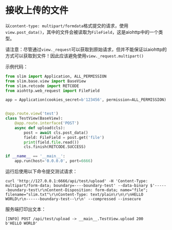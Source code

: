 # 接收上传的文件

以`content-type: multipart/formdata`格式提交的请求，使用 `view.post_data()`，其中的文件会被读取为`FileField`，这是aiohttp中的一个类型。

请注意：尽管通过`view._request`可以获取到原始请求，但并不能保证以aiohttp的方式可以获取到文件！因此应该避免使用`view._request.multipart()`

示例代码：

```python
from slim import Application, ALL_PERMISSION
from slim.base.view import BaseView
from slim.retcode import RETCODE
from aiohttp.web_request import FileField

app = Application(cookies_secret=b'123456', permission=ALL_PERMISSION)


@app.route.view('test')
class TestView(BaseView):
    @app.route.interface('POST')
    async def upload(cls):
        post = await cls.post_data()
        field: FileField = post.get('file')
        print(field.file.read())
        cls.finish(RETCODE.SUCCESS)

if __name__ == '__main__':
    app.run(host='0.0.0.0', port=6666)
```

运行后使用以下命令提交测试请求：

```shell script
curl 'http://127.0.0.1:6666/api/test/upload' -H 'Content-Type: multipart/form-data; boundary=----boundary-test' --data-binary $'------boundary-test\r\nContent-Disposition: form-data; name="file"; filename="slim.txt"\r\nContent-Type: text/plain\r\n\r\nHELLO WORLD\r\n------boundary-test--\r\n' --compressed --insecure
```

服务端打印出文本：
```shell script
[INFO] POST /api/test/upload -> __main__.TestView.upload 200
b'HELLO WORLD'
```
